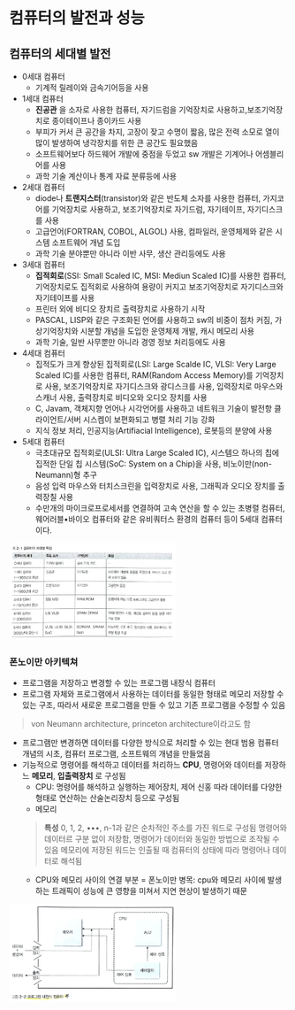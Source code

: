 컴퓨터의 발전과 성능
===============

컴퓨터의 세대별 발전
-------------

- 0세대 컴퓨터 
    - 기계적 릴레이와 금속기어등을 사용
- 1세대 컴퓨터 
    - __진공관__ 을 소자로 사용한 컴퓨터, 자기드럼을 기억장치로 사용하고,보조기억장치로 종이테이프나 종이카드 사용
    - 부피가 커서 큰 공간을 차지, 고장이 잦고 수명이 짧음, 많은 전력 소모로 열이 많이 발생하여 냉각장치를 위한 큰 공간도 필요했음
    - 소프트웨어보다 하드웨어 개발에 중점을 두었고 sw 개발은 기계어나 어셈블리어를 사용
    - 과학 기술 계산이나 통계 자료 분류등에 사용
- 2세대 컴퓨터 
    - diode나 __트랜지스터__(transistor)와 같은 반도체 소자를 사용한 컴퓨터, 가지코어를 기억장치로 사용하고, 보조기억장치로 자기드럼, 자기테이프, 자기디스크를 사용
    - 고급언어(FORTRAN, COBOL, ALGOL) 사용, 컴파일러, 운영체제와 같은 시스템 소프트웨어 개념 도입
    - 과학 기술 분야뿐만 아니라 이반 사무, 생산 관리등에도 사용
- 3세대 컴퓨터
    - __집적회로__(SSI: Small Scaled IC, MSI: Mediun Scaled IC)를 사용한 컴퓨터, 기억장치로도 집적회로 사용하여 용량이 커지고 보조기억장치로 자기디스크와 자기테이프를 사용
    - 프린터 외에 비디오 장치르 출력장치로 사용하기 시작
    - PASCAL, LISP와 같은 구조화된 언어를 사용하고 sw의 비중이 점차 커짐, 가상기억장치와 시분할 개념을 도입한 운영체제 개발, 캐시 메모리 사용
    - 과학 기술, 일반 사무뿐만 아니라 경영 정보 처리등에도 사용
- 4세대 컴퓨터
    - 집적도가 크게 향상된 집적회로(LSI: Large Scalde IC, VLSI: Very Large Scaled IC)를 사용한 컴퓨터, RAM(Random Access Memory)를 기억장치로 사용, 보조기억장치로 자기디스크와 광디스크를 사용, 입력장치로 마우스와 스캐너 사용, 출력장치로 비디오와 오디오 장치를 사용
    - C, Javam, 객체지향 언어나 시각언어를 사용하고 네트워크 기술이 발전항 클라이언트/서버 시스켐이 보편화되고 병렬 처리 기능 강화
    - 지식 정보 처리, 인공지능(Artifiacial Intelligence), 로봇등의 분양에 사용
- 5세대 컴퓨터
    - 극초대규모 집적회로(ULSI: Ultra Large Scaled IC), 시스템으 하나의 칩에 집적한 단일 칩 시스템(SoC: System on a Chip)을 사용, 비노이만(non-Neumann)형 추구
    - 음성 입력 마우스와 터치스크린을 입력장치로 사용, 그래픽과 오디오 장치를 출력장칠 사용
    - 수만개의 마이크로프로세서를 연결하여 고속 연산을 할 수 있는 초병렬 컴퓨터, 웨어러블•바이오 컴퓨터와 같은 유비쿼터스 환경의 컴퓨터 등이 5세대 컴퓨터이다.
<img src = "./imgs/computer_generation.png"  width="60%" height="40%">

### 폰노이만 아키텍쳐
- 프로그램을 저장하고 변경할 수 있는 프로그램 내장식 컴퓨터
- 프로그램 자체와 프로그램에서 사용하는 데이터를 동일한 형태로 메모리 저장할 수 있는 구조, 따라서 새로운 프로그램을 만들 수 있고 기존 프로그램을 수정할 수 있음
> von Neumann architecture, princeton architecture이라고도 함
- 프로그램만 변경하면 데이터를 다양한 방식으로 처리할 수 있는 현대 범용 컴퓨터 개념의 시초, 컴퓨터 프로그램, 소프트웨의 개념을 만들었음
- 기능적으로 명령어를 해석하고 데이터를 처리하느 __CPU__, 명령어와 데이터를 저장하느 __메모리__, __입출력장치__ 로 구성됨
    - CPU: 명령어를 해석하고 실행하는 제어장치, 제어 신홍 따라 데이터를 다양한 형태로 연산하는 산술논리장치 등으로 구성됨
    - 메모리
    > __특성__
    > 0, 1, 2, •••, n-1과 같은 순차적인 주소를 가진 워드로 구성됨
    > 명령어와 데이터르 구분 없이 저장함, 명령어가 데이터와 동일한 방법으로 조작될 수 있음
    > 메모리에 저장된 워드는 인출될 때 컴퓨터의 상태에 따라 명령어나 데이터로 해석됨
    - CPU와 메모리 사이의 연결 부분 = 폰노이만 병목: cpu와 메모리 사이에 발생하는 트래픽이 성능에 큰 영향을 미쳐서 지연 현상이 발생하기 때문
<img src = "./imgs/pro_com.png"  width="60%" height="40%">


